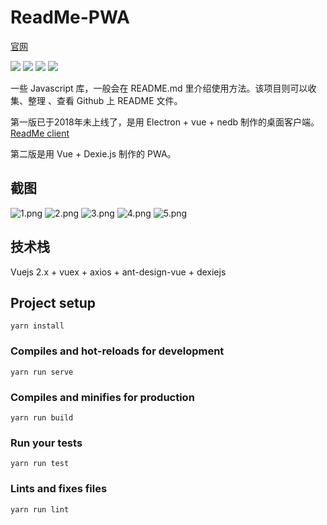 # ReadMe-PWA

[官网](https://ReadMe.hunlongyu.fun)

<img src="https://img.shields.io/github/issues/Hunlongyu/ReadMe.svg"> <img src="https://img.shields.io/github/forks/Hunlongyu/ReadMe.svg"> <img src="https://img.shields.io/github/stars/Hunlongyu/ReadMe.svg"> <img src="https://img.shields.io/github/license/Hunlongyu/ReadMe.svg">

一些 Javascript 库，一般会在 README.md 里介绍使用方法。该项目则可以收集、整理 、查看 Github 上 README 文件。

第一版已于2018年未上线了，是用 Electron + vue + nedb 制作的桌面客户端。[ReadMe client](https://github.com/Hunlongyu/ReadMe/tree/v0.1.x)

第二版是用 Vue + Dexie.js 制作的 PWA。


## 截图

![1.png](https://i.loli.net/2019/03/29/5c9da533664b2.png)
![2.png](https://i.loli.net/2019/03/29/5c9da533914eb.png)
![3.png](https://i.loli.net/2019/03/29/5c9da53389e85.png)
![4.png](https://i.loli.net/2019/03/29/5c9da5338fd06.png)
![5.png](https://i.loli.net/2019/03/29/5c9da53386d49.png)

## 技术栈

Vuejs 2.x + vuex + axios + ant-design-vue + dexiejs

## Project setup
```
yarn install
```

### Compiles and hot-reloads for development
```
yarn run serve
```

### Compiles and minifies for production
```
yarn run build
```

### Run your tests
```
yarn run test
```

### Lints and fixes files
```
yarn run lint
```
